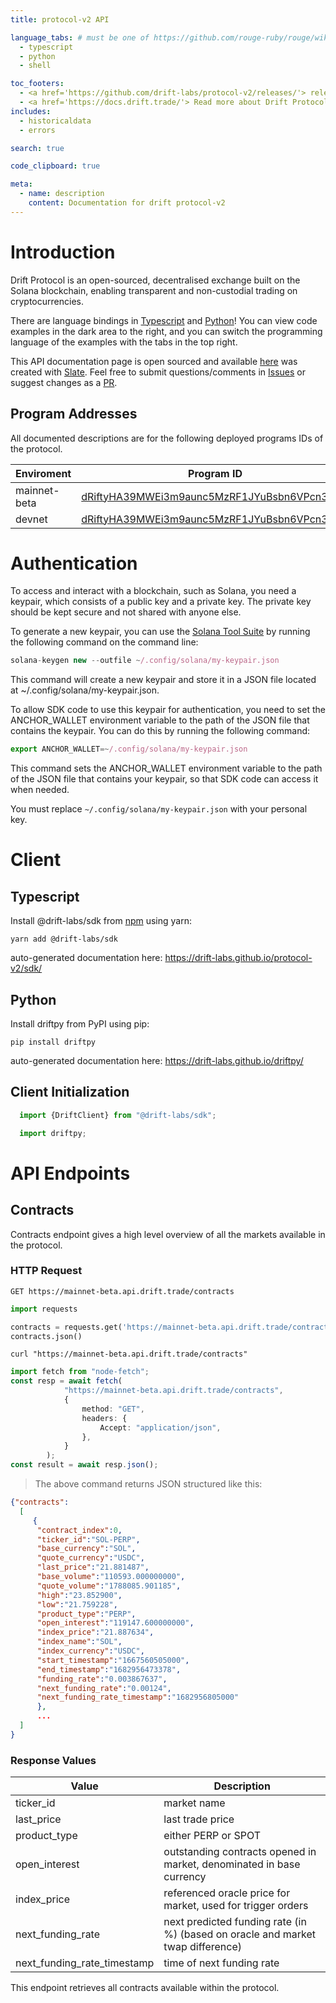 ```yaml
---
title: protocol-v2 API

language_tabs: # must be one of https://github.com/rouge-ruby/rouge/wiki/List-of-supported-languages-and-lexers
  - typescript
  - python
  - shell

toc_footers:
  - <a href='https://github.com/drift-labs/protocol-v2/releases/'> release history </a>
  - <a href='https://docs.drift.trade/'> Read more about Drift Protocol in Archbee</a>
includes:
  - historicaldata
  - errors

search: true

code_clipboard: true

meta:
  - name: description
    content: Documentation for drift protocol-v2
---
```


# Introduction

Drift Protocol is an open-sourced, decentralised exchange built on the Solana blockchain, enabling transparent and non-custodial trading on cryptocurrencies.

There are language bindings in [Typescript](https://github.com/drift-labs/protocol-v2/tree/master/sdk) and [Python](https://github.com/drift-labs/driftpy)! You can view code examples in the dark area to the right, and you can switch the programming language of the examples with the tabs in the top right.

This API documentation page is open sourced and available [here](https://github.com/drift-labs/v2-teacher) was created with [Slate](https://github.com/slatedocs/slate). Feel free to submit questions/comments in [Issues](https://github.com/drift-labs/v2-teacher/issues) or suggest changes as a [PR](https://github.com/drift-labs/v2-teacher/pulls).


## Program Addresses

<aside class="notice">
  All documented descriptions are for the following deployed programs IDs of the protocol.
</aside>

Enviroment | Program ID 
--------- | ------- |
mainnet-beta | [dRiftyHA39MWEi3m9aunc5MzRF1JYuBsbn6VPcn33UH](https://solscan.io/account/dRiftyHA39MWEi3m9aunc5MzRF1JYuBsbn6VPcn33UH)
devnet | [dRiftyHA39MWEi3m9aunc5MzRF1JYuBsbn6VPcn33UH](https://solscan.io/account/dRiftyHA39MWEi3m9aunc5MzRF1JYuBsbn6VPcn33UH?cluster=devnet) 


# Authentication
To access and interact with a blockchain, such as Solana, you need a keypair, which consists of a public key and a private key. The private key should be kept secure and not shared with anyone else.

To generate a new keypair, you can use the [Solana Tool Suite](https://docs.solana.com/cli/install-solana-cli-tools) by running the following command on the command line:

```typescript
solana-keygen new --outfile ~/.config/solana/my-keypair.json
```

This command will create a new keypair and store it in a JSON file located at ~/.config/solana/my-keypair.json.

To allow SDK code to use this keypair for authentication, you need to set the ANCHOR_WALLET environment variable to the path of the JSON file that contains the keypair. You can do this by running the following command:

```typescript
export ANCHOR_WALLET=~/.config/solana/my-keypair.json
```

This command sets the ANCHOR_WALLET environment variable to the path of the JSON file that contains your keypair, so that SDK code can access it when needed.

<aside class="notice">
  You must replace <code>~/.config/solana/my-keypair.json</code> with your personal key.
</aside>

# Client

## Typescript
Install @drift-labs/sdk from [npm](https://www.npmjs.com/package/@drift-labs/sdk) using yarn:

`yarn add @drift-labs/sdk`

auto-generated documentation here: https://drift-labs.github.io/protocol-v2/sdk/

## Python
Install driftpy from PyPI using pip:

`pip install driftpy`

auto-generated documentation here: https://drift-labs.github.io/driftpy/

## Client Initialization

```typescript
  import {DriftClient} from "@drift-labs/sdk";
```
```python
  import driftpy;
```

# API Endpoints

## Contracts
Contracts endpoint gives a high level overview of all the markets available in the protocol.

### HTTP Request
`GET https://mainnet-beta.api.drift.trade/contracts`


```python
import requests

contracts = requests.get('https://mainnet-beta.api.drift.trade/contracts')
contracts.json()
```

```shell
curl "https://mainnet-beta.api.drift.trade/contracts"
```

```typescript
import fetch from "node-fetch";
const resp = await fetch(
            "https://mainnet-beta.api.drift.trade/contracts",
            {
                method: "GET",
                headers: {
                    Accept: "application/json",
                },
            }
        );
const result = await resp.json();
```

> The above command returns JSON structured like this:

```json
{"contracts":
  [
     {
      "contract_index":0,
      "ticker_id":"SOL-PERP",
      "base_currency":"SOL",
      "quote_currency":"USDC",
      "last_price":"21.881487",
      "base_volume":"110593.000000000",
      "quote_volume":"1788085.901185",
      "high":"23.852900",
      "low":"21.759228",
      "product_type":"PERP",
      "open_interest":"119147.600000000",
      "index_price":"21.887634",
      "index_name":"SOL",
      "index_currency":"USDC",
      "start_timestamp":"1667560505000",
      "end_timestamp":"1682956473378",
      "funding_rate":"0.003867637",
      "next_funding_rate":"0.00124",
      "next_funding_rate_timestamp":"1682956805000"
      },
      ...
  ]
}
```

### Response Values

Value | Description
--------- | -----------
ticker_id | market name
last_price | last trade price
product_type | either PERP or SPOT
open_interest | outstanding contracts opened in market, denominated in base currency
index_price | referenced oracle price for market, used for trigger orders
next_funding_rate | next predicted funding rate (in %) (based on oracle and market twap difference)
next_funding_rate_timestamp | time of next funding rate


This endpoint retrieves all contracts available within the protocol.